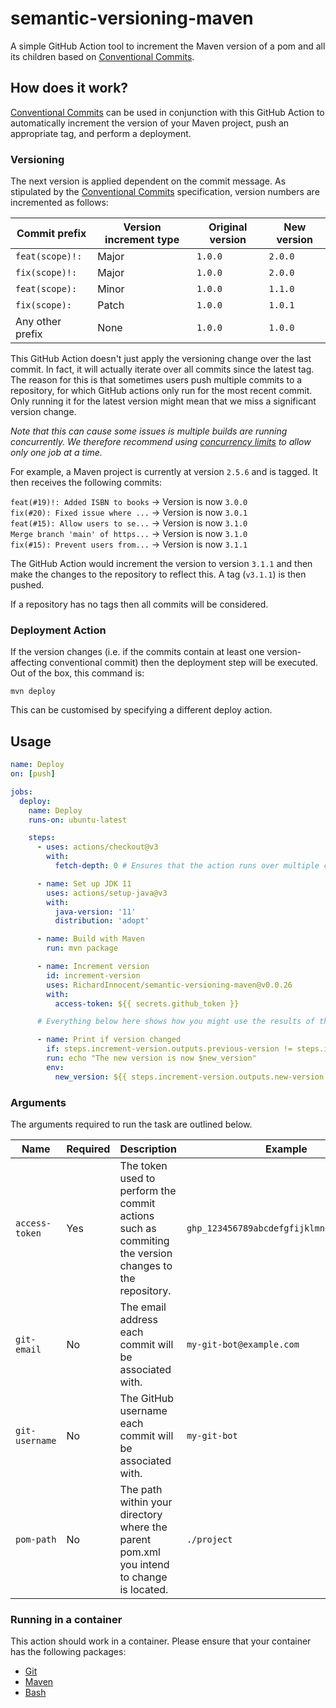 # semantic-versioning-maven
A simple GitHub Action tool to increment the Maven version of a pom and all its children based on
[Conventional Commits](https://www.conventionalcommits.org/en/v1.0.0).

## How does it work?
[Conventional Commits](https://www.conventionalcommits.org/en/v1.0.0) can be used in conjunction
with this GitHub Action to automatically increment the version of your Maven project, push an
appropriate tag, and perform a deployment.

### Versioning
The next version is applied dependent on the commit message. As stipulated by the [Conventional
Commits](https://www.conventionalcommits.org/en/v1.0.0) specification, version numbers are
incremented as follows:

| Commit prefix    | Version increment type | Original version | New version |
|------------------|------------------------|------------------|-------------|
| `feat(scope)!:`  | Major                  | `1.0.0`          | `2.0.0`     |
| `fix(scope)!:`   | Major                  | `1.0.0`          | `2.0.0`     |
| `feat(scope):`   | Minor                  | `1.0.0`          | `1.1.0`     |
| `fix(scope):`    | Patch                  | `1.0.0`          | `1.0.1`     |
| Any other prefix | None                   | `1.0.0`          | `1.0.0`     |

This GitHub Action doesn't just apply the versioning change over the last commit. In fact, it will
actually iterate over all commits since the latest tag. The reason for this is that sometimes users
push multiple commits to a repository, for which GitHub actions only run for the most recent
commit. Only running it for the latest version might mean that we miss a significant version change.

_Note that this can cause some issues is multiple builds are running concurrently. We therefore
recommend using
[concurrency limits](https://docs.github.com/en/actions/using-jobs/using-concurrency) to allow only
one job at a time._

For example, a Maven project is currently at version `2.5.6` and is tagged. It then receives the
following commits:

`feat(#19)!: Added ISBN to books` -> Version is now `3.0.0`  
`fix(#20): Fixed issue where ...` -> Version is now `3.0.1`  
`feat(#15): Allow users to se...` -> Version is now `3.1.0`  
`Merge branch 'main' of https...` -> Version is now `3.1.0`  
`fix(#15): Prevent users from...` -> Version is now `3.1.1`

The GitHub Action would increment the version to version `3.1.1` and then make the changes to the
repository to reflect this. A tag (`v3.1.1`) is then pushed.

If a repository has no tags then all commits will be considered.

### Deployment Action
If the version changes (i.e. if the commits contain at least one version-affecting conventional
commit) then the deployment step will be executed. Out of the box, this command is:
```
mvn deploy
```
This can be customised by specifying a different deploy action.

## Usage
```yaml
name: Deploy
on: [push]

jobs:
  deploy:
    name: Deploy
    runs-on: ubuntu-latest

    steps:
      - uses: actions/checkout@v3
        with:
          fetch-depth: 0 # Ensures that the action runs over multiple commits

      - name: Set up JDK 11
        uses: actions/setup-java@v3
        with:
          java-version: '11'
          distribution: 'adopt'

      - name: Build with Maven
        run: mvn package

      - name: Increment version
        id: increment-version
        uses: RichardInnocent/semantic-versioning-maven@v0.0.26
        with:
          access-token: ${{ secrets.github_token }}

      # Everything below here shows how you might use the results of the action...

      - name: Print if version changed
        if: steps.increment-version.outputs.previous-version != steps.increment-version.outputs.new-version
        run: echo "The new version is now $new_version"
        env:
          new_version: ${{ steps.increment-version.outputs.new-version }}
```

### Arguments

The arguments required to run the task are outlined below.

| Name           | Required | Description | Example | Default |
| -------------- | -------- | ----------- | ------- | ------- |
| `access-token` | Yes      | The token used to perform the commit actions such as commiting the version changes to the repository. | `ghp_123456789abcdefgfijklmnopqrstuvwxyz` | N/A |
| `git-email`    | No       | The email address each commit will be associated with. | `my-git-bot@example.com` | `41898282+github-actions[bot]@users.noreply.github.com` |
| `git-username` | No       | The GitHub username each commit will be associated with. | `my-git-bot` | `github-actions[bot]` |
| `pom-path`     | No       | The path within your directory where the parent pom.xml you intend to change is located. | `./project` | `.` |

### Running in a container

This action should work in a container. Please ensure that your container has the following packages:
- [Git](https://git-scm.com/)
- [Maven](https://maven.apache.org/)
- [Bash](https://www.gnu.org/software/bash/)


